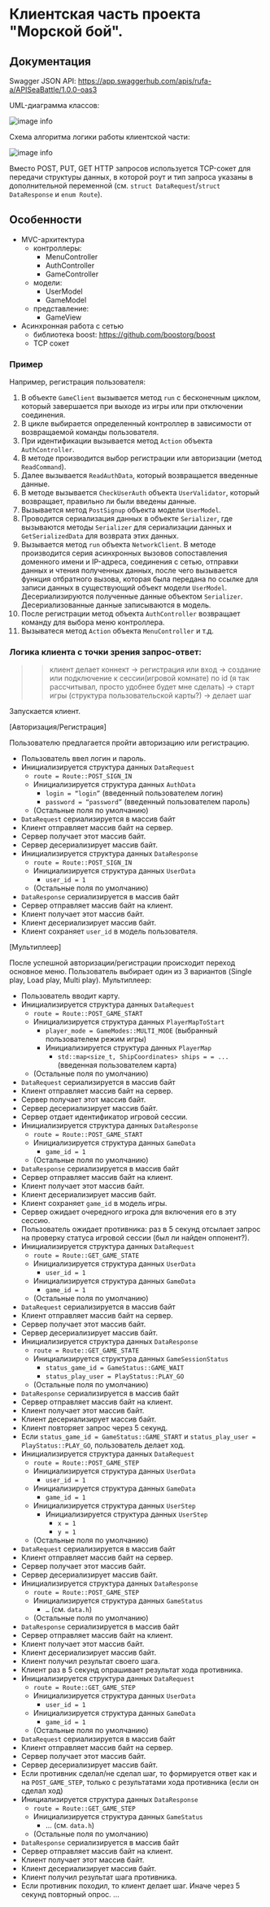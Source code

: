 # Клиентская часть проекта "Морской бой".

## Документация
Swagger JSON API: https://app.swaggerhub.com/apis/rufa-a/APISeaBattle/1.0.0-oas3

UML-диаграмма классов: 

![image info](docs/client-uml.png)

Схема алгоритма логики работы клиентской части:

![image info](docs/ClientAlg.png)

Вместо POST, PUT, GET HTTP запросов используется TCP-сокет для передачи структуры данных, в которой роут и тип запроса указаны в дополнительной переменной (см. `struct DataRequest`/`struct DataResponse` и `enum Route`).

## Особенности
  - MVC-архитектура 
      - контроллеры: 
        - MenuController
        - AuthController
        - GameController
      - модели:
        - UserModel
        - GameModel
      - представление:
        - GameView
  - Асинхронная работа с сетью
      - библиотека boost: https://github.com/boostorg/boost
      - TCP сокет
      
### Пример      
Например, регистрация пользователя:
  
   1. В объекте `GameClient` вызывается метод `run` с бесконечным циклом, который завершается при выходе из игры или при отключении соединения.
   2. В цикле выбирается определенный контроллер в зависимости от возвращаемой команды пользователя. 
   3. При идентификации вызывается метод `Action` объекта `AuthController`. 
   4. В методе производится выбор регистрации или авторизации (метод `ReadCommand`). 
   5. Далее вызывается `ReadAuthData`, который возвращается введенные данные. 
   6. В методе вызывается `CheckUserAuth` объекта `UserValidator`, который возвращает, правильно ли были введены данные.
   7. Вызывается метод `PostSignup` объекта модели `UserModel`. 
   8. Проводится сериализация данных в объекте `Serializer`, где вызываются методы `Serializer` для сериализации данных и `GetSerializedData` для возврата этих данных.
   9. Вызывается метод `run` объекта `NetworkClient`. В методе производится серия асинхронных вызовов сопоставления доменного имени и IP-адреса, соединения с сетью, отправки данных и чтения полученных данных, после чего вызывается функция отбратного вызова, которая была передана по ссылке для записи данных в существующий объект модели `UserModel`. Десериализируются полученные данные объектом `Serializer`. Десериализованные данные записываются в модель.
   10. После регистрации метод объекта `AuthController` возвращает команду для выбора меню контроллера.
   11. Вызыватеся метод `Action` объекта `MenuController` и т.д.
   
 ### Логика клиента с точки зрения запрос-ответ:
 
 >> клиент делает коннект -> регистрация или вход -> создание или подключение к сессии(игровой комнате) по id (я так рассчитывал, просто удобнее будет мне сделать) -> старт игры (структура пользовательской карты?)  -> делает шаг
 
 Запускается клиент.
 
 [Авторизация/Регистрация]
 
 Пользователю предлагается пройти авторизацию или регистрацию.
 - Пользователь ввел логин и пароль.
 - Инициализируется структура данных `DataRequest`
     - `route = Route::POST_SIGN_IN`
     - Инициализируется структура данных `AuthData`
         - `login = “login”` (введенный пользователем логин)
         - `password = “password”` (введенный пользователем пароль)
     - (Остальные поля по умолчанию)
 - `DataRequest` сериализируется в массив байт
 - Клиент отправляет массив байт на сервер.
 - Сервер получает этот массив байт.
 - Сервер десериализирует массив байт.
 - Инициализируется структура данных `DataResponse`
     - `route = Route::POST_SIGN_IN`
     - Инициализируется структура данных `UserData`
         - `user_id = 1` 
     - (Остальные поля по умолчанию)
 - `DataResponse` сериализируется в массив байт
 - Сервер отправляет массив байт на клиент.
 - Клиент получает этот массив байт.
 - Клиент десериализирует массив байт.
 - Клиент сохраняет `user_id` в модель пользователя.
 
 [Мультиплеер]
 
 После успешной авторизации/регистрации происходит переход основное меню.
 Пользователь выбирает один из 3 вариантов (Single play, Load play, Multi play).
 Мультиплеер:
 - Пользователь вводит карту.
 - Инициализируется структура данных `DataRequest`
     - `route = Route::POST_GAME_START`
     - Инициализируется структура данных `PlayerMapToStart`
         - `player_mode = GameModes::MULTI_MODE` (выбранный пользователем режим игры)
         - Инициализируется структура данных `PlayerMap`
             - `std::map<size_t, ShipCoordinates> ships = = ...` (введенная пользователем карта)
     - (Остальные поля по умолчанию)
 - `DataRequest` сериализируется в массив байт
 - Клиент отправляет массив байт на сервер.
 - Сервер получает этот массив байт.
 - Сервер десериализирует массив байт.
 - Сервер отдает идентификатор игровой сессии.
 - Инициализируется структура данных `DataResponse`
     - `route = Route::POST_GAME_START`
     - Инициализируется структура данных `GameData`
         - `game_id = 1` 
     - (Остальные поля по умолчанию)
 - `DataResponse` сериализируется в массив байт
 - Сервер отправляет массив байт на клиент.
 - Клиент получает этот массив байт.
 - Клиент десериализирует массив байт.
 - Клиент сохраняет `game_id` в модель игры.
 - Сервер ожидает очередного игрока для включения его в эту сессию.
 - Пользователь ожидает противника: раз в 5 секунд отсылает запрос на проверку статуса игровой сессии (был ли найден оппонент?).
 - Инициализируется структура данных `DataRequest`
     - `route = Route::GET_GAME_STATE`
     - Инициализируется структура данных `UserData`
         - `user_id = 1` 
     - Инициализируется структура данных `GameData`
         - `game_id = 1`
     - (Остальные поля по умолчанию)
 - `DataRequest` сериализируется в массив байт
 - Клиент отправляет массив байт на сервер.
 - Сервер получает этот массив байт.
 - Сервер десериализирует массив байт.
 - Инициализируется структура данных `DataResponse`
     - `route = Route::GET_GAME_STATE`
     - Инициализируется структура данных `GameSessionStatus`
         - `status_game_id = GameStatus::GAME_WAIT`
         - `status_play_user = PlayStatus::PLAY_GO`
     - (Остальные поля по умолчанию)
 - `DataResponse` сериализируется в массив байт
 - Сервер отправляет массив байт на клиент.
 - Клиент получает этот массив байт.
 - Клиент десериализирует массив байт.
 - Клиент повторяет запрос через 5 секунд.
 - Если `status_game_id = GameStatus::GAME_START` и `status_play_user = PlayStatus::PLAY_GO`, пользователь делает ход.
 - Инициализируется структура данных `DataRequest`
     - `route = Route::POST_GAME_STEP`
     - Инициализируется структура данных `UserData`
         - `user_id = 1` 
     - Инициализируется структура данных `GameData`
         - `game_id = 1`
     - Инициализируется структура данных `UserStep`
         - Инициализируется структура данных `UserStep`
             - `x = 1`
             - `y = 1`
     - (Остальные поля по умолчанию)
 - `DataRequest` сериализируется в массив байт
 - Клиент отправляет массив байт на сервер.
 - Сервер получает этот массив байт.
 - Сервер десериализирует массив байт.
 - Инициализируется структура данных `DataResponse`
     - `route = Route::POST_GAME_STEP`
     - Инициализируется структура данных `GameStatus`
         - `…` (см. `data.h`)
     - (Остальные поля по умолчанию)
 - `DataResponse` сериализируется в массив байт
 - Сервер отправляет массив байт на клиент.
 - Клиент получает этот массив байт.
 - Клиент десериализирует массив байт.
 - Клиент получил результат своего шага.
 - Клиент раз в 5 секунд опрашивает результат хода противника.
 - Инициализируется структура данных `DataRequest`
     - `route = Route::GET_GAME_STEP`
     - Инициализируется структура данных `UserData`
         - `user_id = 1`
     - Инициализируется структура данных `GameData`
         - `game_id = 1`
     - (Остальные поля по умолчанию)
 - `DataRequest` сериализируется в массив байт
 - Клиент отправляет массив байт на сервер.
 - Сервер получает этот массив байт.
 - Сервер десериализирует массив байт.
 - Если противник сделал/не сделал шаг, то формируется ответ как и на `POST_GAME_STEP`, только с результатами хода противника (если он сделал ход)
 - Инициализируется структура данных `DataResponse`
     - `route = Route::GET_GAME_STEP`
     - Инициализируется структура данных `GameStatus`
         - … (см. `data.h`)
     - (Остальные поля по умолчанию)
 - `DataResponse` сериализируется в массив байт
 - Сервер отправляет массив байт на клиент.
 - Клиент получает этот массив байт.
 - Клиент десериализирует массив байт.
 - Клиент получил результат шага противника.
 - Если противник походил, то клиент делает шаг. Иначе через 5 секунд повторный опрос.
 ...
 
